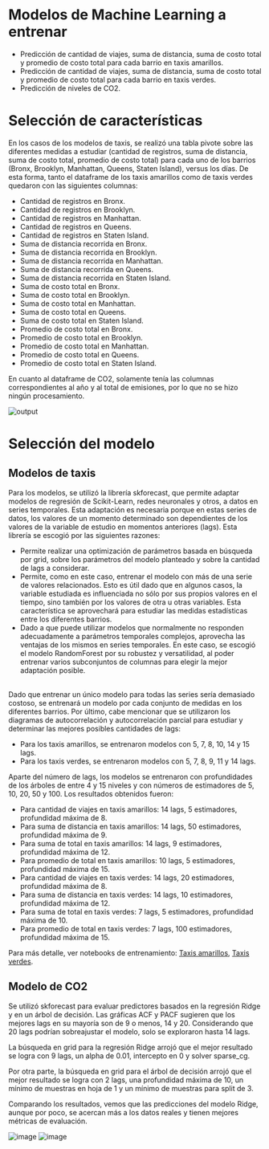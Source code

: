 # Modelos de Machine Learning a entrenar

- Predicción de cantidad de viajes, suma de distancia, suma de costo total y promedio de costo total para cada barrio en taxis amarillos.
- Predicción de cantidad de viajes, suma de distancia, suma de costo total y promedio de costo total para cada barrio en taxis verdes.
- Predicción de niveles de CO2.

# Selección de características

En los casos de los modelos de taxis, se realizó una tabla pivote sobre las diferentes medidas a estudiar (cantidad de registros, suma de distancia, suma de costo total, promedio de costo total) para cada uno de los barrios (Bronx, Brooklyn, Manhattan, Queens, Staten Island), versus los días. De esta forma, tanto el dataframe de los taxis amarillos como de taxis verdes quedaron con las siguientes columnas:

- Cantidad de registros en Bronx.
- Cantidad de registros en Brooklyn.
- Cantidad de registros en Manhattan.
- Cantidad de registros en Queens.
- Cantidad de registros en Staten Island.
- Suma de distancia recorrida en Bronx.
- Suma de distancia recorrida en Brooklyn.
- Suma de distancia recorrida en Manhattan.
- Suma de distancia recorrida en Queens.
- Suma de distancia recorrida en Staten Island.
- Suma de costo total en Bronx.
- Suma de costo total en Brooklyn.
- Suma de costo total en Manhattan.
- Suma de costo total en Queens.
- Suma de costo total en Staten Island.
- Promedio de costo total en Bronx.
- Promedio de costo total en Brooklyn.
- Promedio de costo total en Manhattan.
- Promedio de costo total en Queens.
- Promedio de costo total en Staten Island.



En cuanto al dataframe de CO2, solamente tenía las columnas correspondientes al año y al total de emisiones, por lo que no se hizo ningún procesamiento.

![output](https://github.com/eremohn/huella_de_carbono_en_NYC/assets/51429745/7ced95ef-f784-45c9-81a2-cdbaa965d25b)

# Selección del modelo

## Modelos de taxis
<p>Para los modelos, se utilizó la librería skforecast, que permite adaptar modelos de regresión de Scikit-Learn, redes neuronales y otros, a datos en series temporales. Esta adaptación es necesaria porque en estas series de datos, los valores de un momento determinado son dependientes de los valores de la variable de estudio en momentos anteriores (lags). Esta librería se escogió por las siguientes razones: </p>

- Permite realizar una optimización de parámetros basada en búsqueda por grid, sobre los parámetros del modelo planteado y sobre la cantidad de lags a considerar.
- Permite, como en este caso, entrenar el modelo con más de una serie de valores relacionados. Esto es útil dado que en algunos casos, la variable estudiada es influenciada no sólo por sus propios valores en el tiempo, sino también por los valores de otra u otras variables. Esta característica se aprovechará para estudiar las medidas estadísticas entre los diferentes barrios.
- Dado a que puede utilizar modelos que normalmente no responden adecuadamente a parámetros temporales complejos, aprovecha las ventajas de los mismos en series temporales. En este caso, se escogió el modelo RandomForest por su robustez y versatilidad, al poder entrenar varios subconjuntos de columnas para elegir la mejor adaptación posible.

<br>Dado que entrenar un único modelo para todas las series sería demasiado costoso, se entrenará un modelo por cada conjunto de medidas en los diferentes barrios. Por último, cabe mencionar que se utilizaron los diagramas de autocorrelación y autocorrelación parcial para estudiar y determinar las mejores posibles cantidades de lags:</p>

- Para los taxis amarillos, se entrenaron modelos con 5, 7, 8, 10, 14 y 15 lags.
- Para los taxis verdes, se entrenaron modelos con 5, 7, 8, 9, 11 y 14 lags.

Aparte del número de lags, los modelos se entrenaron con profundidades de los árboles de entre 4 y 15 niveles y con números de estimadores de 5, 10, 20, 50 y 100. Los resultados obtenidos fueron:

- Para cantidad de viajes en taxis amarillos: 14 lags, 5 estimadores, profundidad máxima de 8.
- Para suma de distancia en taxis amarillos: 14 lags, 50 estimadores, profundidad máxima de 9.
- Para suma de total en taxis amarillos: 14 lags, 9 estimadores, profundidad máxima de 12.
- Para promedio de total en taxis amarillos: 10 lags, 5 estimadores, profundidad máxima de 15.
- Para cantidad de viajes en taxis verdes: 14 lags, 20 estimadores, profundidad máxima de 8.
- Para suma de distancia en taxis verdes: 14 lags, 10 estimadores, profundidad máxima de 12.
- Para suma de total en taxis verdes: 7 lags, 5 estimadores, profundidad máxima de 10.
- Para promedio de total en taxis verdes: 7 lags, 100 estimadores, profundidad máxima de 15.

Para más detalle, ver notebooks de entrenamiento: [Taxis amarillos](EntrenamientoModelosBoroughY.ipynb), [Taxis verdes](EntrenamientoModelosBoroughG.ipynb).

## Modelo de CO2
Se utilizó skforecast para evaluar predictores basados en la regresión Ridge y en un árbol de decisión. Las gráficas ACF y PACF sugieren que los mejores lags en su mayoría son de 9 o menos, 14 y 20. Considerando que 20 lags podrían sobreajustar el modelo, solo se exploraron hasta 14 lags.
<p>La búsqueda en grid para la regresión Ridge arrojó que el mejor resultado se logra con 9 lags, un alpha de 0.01, intercepto en 0 y solver sparse_cg.
<p>Por otra parte, la búsqueda en grid para el árbol de decisión arrojó que el mejor resultado se logra con 2 lags, una profundidad máxima de 10, un mínimo de muestras en hoja de 1 y un mínimo de muestras para split de 3.
<p>Comparando los resultados, vemos que las predicciones del modelo Ridge, aunque por poco, se acercan más a los datos reales y tienen mejores métricas de evaluación.
  
![image](https://github.com/eremohn/huella_de_carbono_en_NYC/assets/51429745/715b8f2a-33f1-4dea-950a-0dccd0523b58)
![image](https://github.com/eremohn/huella_de_carbono_en_NYC/assets/51429745/92395c5a-bdb2-4b3d-a432-8fa28eef9618)
